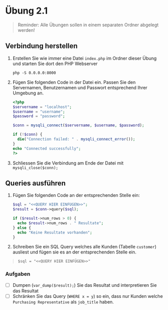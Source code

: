 # Übung 2.1 #

> Reminder: Alle Übungen sollen in einem separaten Ordner abgelegt werden!

## Verbindung herstellen ##

1. Erstellen Sie wie immer eine Datei `index.php` im Ordner dieser Übung und starten Sie dort den PHP Webserver
    
    ```shell script
    php -S 0.0.0.0:8000
    ```

1. Fügen Sie folgenden Code in der Datei ein. Passen Sie den Servernamen, Benutzernamen und Passwort entsprechend Ihrer Umgebung an.

    ```php
    <?php
    $servername = "localhost";
    $username = "username";
    $password = "password";
    
    $conn = mysqli_connect($servername, $username, $password);
    
    if (!$conn) {
      die("Connection failed: " . mysqli_connect_error());
    }
    echo "Connected successfully";
    ?>
    ```

1. Schliessen Sie die Verbindung am Ende der Datei mit `mysqli_close($conn);`

## Queries ausführen ##

1. Fügen Sie folgenden Code an der entsprechenden Stelle ein:

    ```php
    $sql = "<<QUERY HIER EINFÜGEN>>";
    $result = $conn->query($sql);
    
    if ($result->num_rows > 0) {
      echo $result->num_rows . " Resultate";
    } else {
      echo "Keine Resultate vorhanden";
    }
    ```

1. Schreiben Sie ein SQL Query welches alle Kunden (Tabelle `customer`) ausliest und fügen sie es an der entsprechenden Stelle ein.
> `$sql = "<<QUERY HIER EINFÜGEN>>"`

### Aufgaben ###

- [ ] Dumpen (`var_dump($result);`) Sie das Resultat und interpretieren Sie das Resultat
- [ ] Schränken Sie das Query (`WHERE x = y`) so ein, dass nur Kunden welche `Purchasing Representative` als `job_title` haben.
